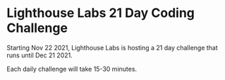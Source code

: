 # Lighthouse Labs 21 Day Coding Challenge

Starting Nov 22 2021, Lighthouse Labs is hosting a 21 day challenge that runs until Dec 21 2021.

Each daily challenge will take 15-30 minutes.
